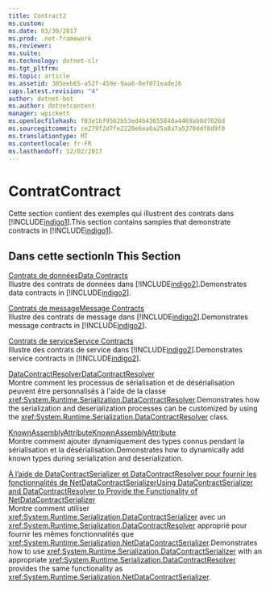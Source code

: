 ```yaml
---
title: Contract2
ms.custom: 
ms.date: 03/30/2017
ms.prod: .net-framework
ms.reviewer: 
ms.suite: 
ms.technology: dotnet-clr
ms.tgt_pltfrm: 
ms.topic: article
ms.assetid: 305eeb65-a52f-459e-9aa8-0ef071eade16
caps.latest.revision: "4"
author: dotnet-bot
ms.author: dotnetcontent
manager: wpickett
ms.openlocfilehash: f03e1bf9562b53ed4b43655848a4469ab8d7626d
ms.sourcegitcommit: ce279f2d7fe2220e6ea0a25a8a7a5370ddf8d9f0
ms.translationtype: MT
ms.contentlocale: fr-FR
ms.lasthandoff: 12/02/2017
---
```

# <a name="contract"></a><span data-ttu-id="9c0fd-102">Contrat</span><span class="sxs-lookup"><span data-stu-id="9c0fd-102">Contract</span></span>
<span data-ttu-id="9c0fd-103">Cette section contient des exemples qui illustrent des contrats dans [!INCLUDE[indigo1](../../../../includes/indigo1-md.md)].</span><span class="sxs-lookup"><span data-stu-id="9c0fd-103">This section contains samples that demonstrate contracts in [!INCLUDE[indigo1](../../../../includes/indigo1-md.md)].</span></span>  
  
## <a name="in-this-section"></a><span data-ttu-id="9c0fd-104">Dans cette section</span><span class="sxs-lookup"><span data-stu-id="9c0fd-104">In This Section</span></span>  
 [<span data-ttu-id="9c0fd-105">Contrats de données</span><span class="sxs-lookup"><span data-stu-id="9c0fd-105">Data Contracts</span></span>](../../../../docs/framework/wcf/samples/data-contracts.md)  
 <span data-ttu-id="9c0fd-106">Illustre des contrats de données dans [!INCLUDE[indigo2](../../../../includes/indigo2-md.md)].</span><span class="sxs-lookup"><span data-stu-id="9c0fd-106">Demonstrates data contracts in [!INCLUDE[indigo2](../../../../includes/indigo2-md.md)].</span></span>  
  
 [<span data-ttu-id="9c0fd-107">Contrats de message</span><span class="sxs-lookup"><span data-stu-id="9c0fd-107">Message Contracts</span></span>](../../../../docs/framework/wcf/samples/message-contracts.md)  
 <span data-ttu-id="9c0fd-108">Illustre des contrats de message dans [!INCLUDE[indigo2](../../../../includes/indigo2-md.md)].</span><span class="sxs-lookup"><span data-stu-id="9c0fd-108">Demonstrates message contracts in [!INCLUDE[indigo2](../../../../includes/indigo2-md.md)].</span></span>  
  
 [<span data-ttu-id="9c0fd-109">Contrats de service</span><span class="sxs-lookup"><span data-stu-id="9c0fd-109">Service Contracts</span></span>](../../../../docs/framework/wcf/samples/service-contracts.md)  
 <span data-ttu-id="9c0fd-110">Illustre des contrats de service dans [!INCLUDE[indigo2](../../../../includes/indigo2-md.md)].</span><span class="sxs-lookup"><span data-stu-id="9c0fd-110">Demonstrates service contracts in [!INCLUDE[indigo2](../../../../includes/indigo2-md.md)].</span></span>  
  
 [<span data-ttu-id="9c0fd-111">DataContractResolver</span><span class="sxs-lookup"><span data-stu-id="9c0fd-111">DataContractResolver</span></span>](../../../../docs/framework/wcf/samples/datacontractresolver.md)  
 <span data-ttu-id="9c0fd-112">Montre comment les processus de sérialisation et de désérialisation peuvent être personnalisés à l'aide de la classe <xref:System.Runtime.Serialization.DataContractResolver>.</span><span class="sxs-lookup"><span data-stu-id="9c0fd-112">Demonstrates how the serialization and deserialization processes can be customized by using the <xref:System.Runtime.Serialization.DataContractResolver> class.</span></span>  
  
 [<span data-ttu-id="9c0fd-113">KnownAssemblyAttribute</span><span class="sxs-lookup"><span data-stu-id="9c0fd-113">KnownAssemblyAttribute</span></span>](../../../../docs/framework/wcf/samples/knownassemblyattribute.md)  
 <span data-ttu-id="9c0fd-114">Montre comment ajouter dynamiquement des types connus pendant la sérialisation et la désérialisation.</span><span class="sxs-lookup"><span data-stu-id="9c0fd-114">Demonstrates how to dynamically add known types during serialization and deserialization.</span></span>  
  
 [<span data-ttu-id="9c0fd-115">À l’aide de DataContractSerializer et DataContractResolver pour fournir les fonctionnalités de NetDataContractSerializer</span><span class="sxs-lookup"><span data-stu-id="9c0fd-115">Using DataContractSerializer and DataContractResolver to Provide the Functionality of NetDataContractSerializer</span></span>](../../../../docs/framework/wcf/samples/datacontractserializer-datacontractresolver-netdatacontractserializer.md)  
 <span data-ttu-id="9c0fd-116">Montre comment utiliser <xref:System.Runtime.Serialization.DataContractSerializer> avec un <xref:System.Runtime.Serialization.DataContractResolver> approprié pour fournir les mêmes fonctionnalités que <xref:System.Runtime.Serialization.NetDataContractSerializer>.</span><span class="sxs-lookup"><span data-stu-id="9c0fd-116">Demonstrates how to use <xref:System.Runtime.Serialization.DataContractSerializer> with an appropriate <xref:System.Runtime.Serialization.DataContractResolver> provides the same functionality as <xref:System.Runtime.Serialization.NetDataContractSerializer>.</span></span>
